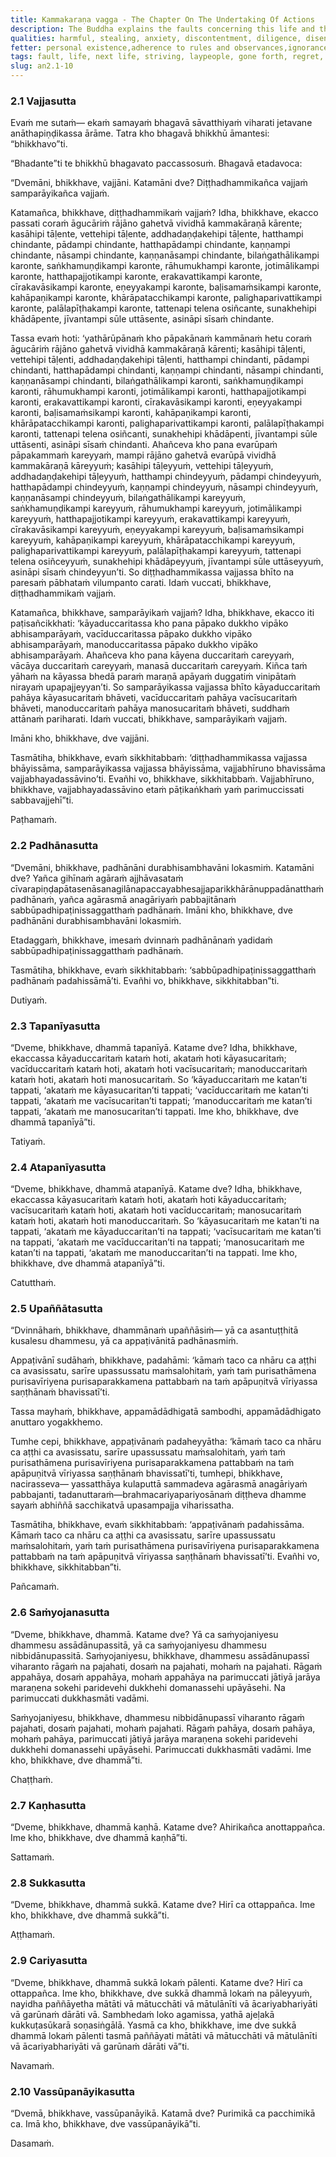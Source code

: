 ```yaml
---
title: Kammakaraṇa vagga - The Chapter On The Undertaking Of Actions
description: The Buddha explains the faults concerning this life and the next life, the strivings for laypeople and those who have gone forth, the things that cause regret and do not cause regret, the importance of not resting content with wholesome qualities, the two things that cause regret and do not cause regret, the two dark and bright qualities, and the two occasions for approaching the rains retreat.
qualities: harmful, stealing, anxiety, discontentment, diligence, disenchantment, shamelessness, moral recklessness, fear of wrongdoing, conscience
fetter: personal existence,adherence to rules and observances,ignorance
tags: fault, life, next life, striving, laypeople, gone forth, regret, not regret, wholesome, tirelessness, heedfulness, bright, dark, protection, rains retreat, an, an2
slug: an2.1-10
---
```


### 2.1 Vajjasutta

Evaṁ me sutaṁ— ekaṁ samayaṁ bhagavā sāvatthiyaṁ viharati jetavane anāthapiṇḍikassa ārāme. Tatra kho bhagavā bhikkhū āmantesi: “bhikkhavo”ti.

“Bhadante”ti te bhikkhū bhagavato paccassosuṁ. Bhagavā etadavoca:

“Dvemāni, bhikkhave, vajjāni. Katamāni dve? Diṭṭhadhammikañca vajjaṁ samparāyikañca vajjaṁ.

Katamañca, bhikkhave, diṭṭhadhammikaṁ vajjaṁ? Idha, bhikkhave, ekacco passati coraṁ āgucāriṁ rājāno gahetvā vividhā kammakāraṇā kārente; kasāhipi tāḷente, vettehipi tāḷente, addhadaṇḍakehipi tāḷente, hatthampi chindante, pādampi chindante, hatthapādampi chindante, kaṇṇampi chindante, nāsampi chindante, kaṇṇanāsampi chindante, bilaṅgathālikampi karonte, saṅkhamuṇḍikampi karonte, rāhumukhampi karonte, jotimālikampi karonte, hatthapajjotikampi karonte, erakavattikampi karonte, cīrakavāsikampi karonte, eṇeyyakampi karonte, baḷisamaṁsikampi karonte, kahāpaṇikampi karonte, khārāpatacchikampi karonte, palighaparivattikampi karonte, palālapīṭhakampi karonte, tattenapi telena osiñcante, sunakhehipi khādāpente, jīvantampi sūle uttāsente, asināpi sīsaṁ chindante.

Tassa evaṁ hoti: ‘yathārūpānaṁ kho pāpakānaṁ kammānaṁ hetu coraṁ āgucāriṁ rājāno gahetvā vividhā kammakāraṇā kārenti; kasāhipi tāḷenti, vettehipi tāḷenti, addhadaṇḍakehipi tāḷenti, hatthampi chindanti, pādampi chindanti, hatthapādampi chindanti, kaṇṇampi chindanti, nāsampi chindanti, kaṇṇanāsampi chindanti, bilaṅgathālikampi karonti, saṅkhamuṇḍikampi karonti, rāhumukhampi karonti, jotimālikampi karonti, hatthapajjotikampi karonti, erakavattikampi karonti, cīrakavāsikampi karonti, eṇeyyakampi karonti, baḷisamaṁsikampi karonti, kahāpaṇikampi karonti, khārāpatacchikampi karonti, palighaparivattikampi karonti, palālapīṭhakampi karonti, tattenapi telena osiñcanti, sunakhehipi khādāpenti, jīvantampi sūle uttāsenti, asināpi sīsaṁ chindanti. Ahañceva kho pana evarūpaṁ pāpakammaṁ kareyyaṁ, mampi rājāno gahetvā evarūpā vividhā kammakāraṇā kāreyyuṁ; kasāhipi tāḷeyyuṁ, vettehipi tāḷeyyuṁ, addhadaṇḍakehipi tāḷeyyuṁ, hatthampi chindeyyuṁ, pādampi chindeyyuṁ, hatthapādampi chindeyyuṁ, kaṇṇampi chindeyyuṁ, nāsampi chindeyyuṁ, kaṇṇanāsampi chindeyyuṁ, bilaṅgathālikampi kareyyuṁ, saṅkhamuṇḍikampi kareyyuṁ, rāhumukhampi kareyyuṁ, jotimālikampi kareyyuṁ, hatthapajjotikampi kareyyuṁ, erakavattikampi kareyyuṁ, cīrakavāsikampi kareyyuṁ, eṇeyyakampi kareyyuṁ, baḷisamaṁsikampi kareyyuṁ, kahāpaṇikampi kareyyuṁ, khārāpatacchikampi kareyyuṁ, palighaparivattikampi kareyyuṁ, palālapīṭhakampi kareyyuṁ, tattenapi telena osiñceyyuṁ, sunakhehipi khādāpeyyuṁ, jīvantampi sūle uttāseyyuṁ, asināpi sīsaṁ chindeyyun’ti. So diṭṭhadhammikassa vajjassa bhīto na paresaṁ pābhataṁ vilumpanto carati. Idaṁ vuccati, bhikkhave, diṭṭhadhammikaṁ vajjaṁ.

Katamañca, bhikkhave, samparāyikaṁ vajjaṁ? Idha, bhikkhave, ekacco iti paṭisañcikkhati: ‘kāyaduccaritassa kho pana pāpako dukkho vipāko abhisamparāyaṁ, vacīduccaritassa pāpako dukkho vipāko abhisamparāyaṁ, manoduccaritassa pāpako dukkho vipāko abhisamparāyaṁ. Ahañceva kho pana kāyena duccaritaṁ careyyaṁ, vācāya duccaritaṁ careyyaṁ, manasā duccaritaṁ careyyaṁ. Kiñca taṁ yāhaṁ na kāyassa bhedā paraṁ maraṇā apāyaṁ duggatiṁ vinipātaṁ nirayaṁ upapajjeyyan’ti. So samparāyikassa vajjassa bhīto kāyaduccaritaṁ pahāya kāyasucaritaṁ bhāveti, vacīduccaritaṁ pahāya vacīsucaritaṁ bhāveti, manoduccaritaṁ pahāya manosucaritaṁ bhāveti, suddhaṁ attānaṁ pariharati. Idaṁ vuccati, bhikkhave, samparāyikaṁ vajjaṁ.

Imāni kho, bhikkhave, dve vajjāni.

Tasmātiha, bhikkhave, evaṁ sikkhitabbaṁ: ‘diṭṭhadhammikassa vajjassa bhāyissāma, samparāyikassa vajjassa bhāyissāma, vajjabhīruno bhavissāma vajjabhayadassāvino’ti. Evañhi vo, bhikkhave, sikkhitabbaṁ. Vajjabhīruno, bhikkhave, vajjabhayadassāvino etaṁ pāṭikaṅkhaṁ yaṁ parimuccissati sabbavajjehī”ti.

Paṭhamaṁ.

### 2.2 Padhānasutta

“Dvemāni, bhikkhave, padhānāni durabhisambhavāni lokasmiṁ. Katamāni dve? Yañca gihīnaṁ agāraṁ ajjhāvasataṁ cīvarapiṇḍapātasenāsanagilānapaccayabhesajjaparikkhārānuppadānatthaṁ padhānaṁ, yañca agārasmā anagāriyaṁ pabbajitānaṁ sabbūpadhipaṭinissaggatthaṁ padhānaṁ. Imāni kho, bhikkhave, dve padhānāni durabhisambhavāni lokasmiṁ.

Etadaggaṁ, bhikkhave, imesaṁ dvinnaṁ padhānānaṁ yadidaṁ sabbūpadhipaṭinissaggatthaṁ padhānaṁ.

Tasmātiha, bhikkhave, evaṁ sikkhitabbaṁ: ‘sabbūpadhipaṭinissaggatthaṁ padhānaṁ padahissāmā’ti. Evañhi vo, bhikkhave, sikkhitabban”ti.

Dutiyaṁ.

### 2.3 Tapanīyasutta

“Dveme, bhikkhave, dhammā tapanīyā. Katame dve? Idha, bhikkhave, ekaccassa kāyaduccaritaṁ kataṁ hoti, akataṁ hoti kāyasucaritaṁ; vacīduccaritaṁ kataṁ hoti, akataṁ hoti vacīsucaritaṁ; manoduccaritaṁ kataṁ hoti, akataṁ hoti manosucaritaṁ. So ‘kāyaduccaritaṁ me katan’ti tappati, ‘akataṁ me kāyasucaritan’ti tappati; ‘vacīduccaritaṁ me katan’ti tappati, ‘akataṁ me vacīsucaritan’ti tappati; ‘manoduccaritaṁ me katan’ti tappati, ‘akataṁ me manosucaritan’ti tappati. Ime kho, bhikkhave, dve dhammā tapanīyā”ti.

Tatiyaṁ.

### 2.4 Atapanīyasutta

“Dveme, bhikkhave, dhammā atapanīyā. Katame dve? Idha, bhikkhave, ekaccassa kāyasucaritaṁ kataṁ hoti, akataṁ hoti kāyaduccaritaṁ; vacīsucaritaṁ kataṁ hoti, akataṁ hoti vacīduccaritaṁ; manosucaritaṁ kataṁ hoti, akataṁ hoti manoduccaritaṁ. So ‘kāyasucaritaṁ me katan’ti na tappati, ‘akataṁ me kāyaduccaritan’ti na tappati; ‘vacīsucaritaṁ me katan’ti na tappati, ‘akataṁ me vacīduccaritan’ti na tappati; ‘manosucaritaṁ me katan’ti na tappati, ‘akataṁ me manoduccaritan’ti na tappati. Ime kho, bhikkhave, dve dhammā atapanīyā”ti.

Catutthaṁ.

### 2.5 Upaññātasutta

“Dvinnāhaṁ, bhikkhave, dhammānaṁ upaññāsiṁ— yā ca asantuṭṭhitā kusalesu dhammesu, yā ca appaṭivānitā padhānasmiṁ.

Appaṭivānī sudāhaṁ, bhikkhave, padahāmi: ‘kāmaṁ taco ca nhāru ca aṭṭhi ca avasissatu, sarīre upassussatu maṁsalohitaṁ, yaṁ taṁ purisathāmena purisavīriyena purisaparakkamena pattabbaṁ na taṁ apāpuṇitvā vīriyassa saṇṭhānaṁ bhavissatī’ti.

Tassa mayhaṁ, bhikkhave, appamādādhigatā sambodhi, appamādādhigato anuttaro yogakkhemo.

Tumhe cepi, bhikkhave, appaṭivānaṁ padaheyyātha: ‘kāmaṁ taco ca nhāru ca aṭṭhi ca avasissatu, sarīre upassussatu maṁsalohitaṁ, yaṁ taṁ purisathāmena purisavīriyena purisaparakkamena pattabbaṁ na taṁ apāpuṇitvā vīriyassa saṇṭhānaṁ bhavissatī’ti, tumhepi, bhikkhave, nacirasseva— yassatthāya kulaputtā sammadeva agārasmā anagāriyaṁ pabbajanti, tadanuttaraṁ—brahmacariyapariyosānaṁ diṭṭheva dhamme sayaṁ abhiññā sacchikatvā upasampajja viharissatha.

Tasmātiha, bhikkhave, evaṁ sikkhitabbaṁ: ‘appaṭivānaṁ padahissāma. Kāmaṁ taco ca nhāru ca aṭṭhi ca avasissatu, sarīre upassussatu maṁsalohitaṁ, yaṁ taṁ purisathāmena purisavīriyena purisaparakkamena pattabbaṁ na taṁ apāpuṇitvā vīriyassa saṇṭhānaṁ bhavissatī’ti. Evañhi vo, bhikkhave, sikkhitabban”ti.

Pañcamaṁ.

### 2.6 Saṁyojanasutta

“Dveme, bhikkhave, dhammā. Katame dve? Yā ca saṁyojaniyesu dhammesu assādānupassitā, yā ca saṁyojaniyesu dhammesu nibbidānupassitā. Saṁyojaniyesu, bhikkhave, dhammesu assādānupassī viharanto rāgaṁ na pajahati, dosaṁ na pajahati, mohaṁ na pajahati. Rāgaṁ appahāya, dosaṁ appahāya, mohaṁ appahāya na parimuccati jātiyā jarāya maraṇena sokehi paridevehi dukkhehi domanassehi upāyāsehi. Na parimuccati dukkhasmāti vadāmi.

Saṁyojaniyesu, bhikkhave, dhammesu nibbidānupassī viharanto rāgaṁ pajahati, dosaṁ pajahati, mohaṁ pajahati. Rāgaṁ pahāya, dosaṁ pahāya, mohaṁ pahāya, parimuccati jātiyā jarāya maraṇena sokehi paridevehi dukkhehi domanassehi upāyāsehi. Parimuccati dukkhasmāti vadāmi. Ime kho, bhikkhave, dve dhammā”ti.

Chaṭṭhaṁ.

### 2.7 Kaṇhasutta

“Dveme, bhikkhave, dhammā kaṇhā. Katame dve? Ahirikañca anottappañca. Ime kho, bhikkhave, dve dhammā kaṇhā”ti.

Sattamaṁ.

### 2.8 Sukkasutta

“Dveme, bhikkhave, dhammā sukkā. Katame dve? Hirī ca ottappañca. Ime kho, bhikkhave, dve dhammā sukkā”ti.

Aṭṭhamaṁ.

### 2.9 Cariyasutta

“Dveme, bhikkhave, dhammā sukkā lokaṁ pālenti. Katame dve? Hirī ca ottappañca. Ime kho, bhikkhave, dve sukkā dhammā lokaṁ na pāleyyuṁ, nayidha paññāyetha mātāti vā mātucchāti vā mātulānīti vā ācariyabhariyāti vā garūnaṁ dārāti vā. Sambhedaṁ loko agamissa, yathā ajeḷakā kukkuṭasūkarā soṇasiṅgālā. Yasmā ca kho, bhikkhave, ime dve sukkā dhammā lokaṁ pālenti tasmā paññāyati mātāti vā mātucchāti vā mātulānīti vā ācariyabhariyāti vā garūnaṁ dārāti vā”ti.

Navamaṁ.

### 2.10 Vassūpanāyikasutta

“Dvemā, bhikkhave, vassūpanāyikā. Katamā dve? Purimikā ca pacchimikā ca. Imā kho, bhikkhave, dve vassūpanāyikā”ti.

Dasamaṁ.
